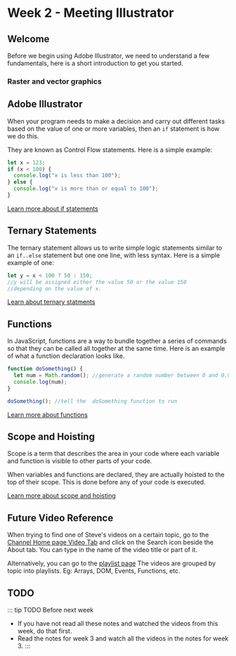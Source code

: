 # Week 2 - Meeting Illustrator

## Welcome

Before we begin using Adobe Illustrator, we need to understand a few fundamentals, here is a short introduction to get you started.

### Raster and vector graphics

<YouTube
  title="Raster and vector graphics"
  url="https://www.youtube.com/embed/p2thSkOa_Xg"
/>

## Adobe Illustrator

When your program needs to make a decision and carry out different tasks based on the value of one or more variables, then an `if` statement is how we do this.

They are known as Control Flow statements. Here is a simple example:

```js
let x = 123;
if (x < 100) {
  console.log("x is less than 100");
} else {
  console.log("x is more than or equal to 100");
}
```

[Learn more about if statements](./if.md)

## Ternary Statements

The ternary statement allows us to write simple logic statements similar to an `if..else` statement but one one line, with less syntax. Here is a simple example of one:

```js
let y = x < 100 ? 50 : 150;
//y will be assigned either the value 50 or the value 150
//depending on the value of x.
```

[Learn about ternary statments](./ternary.md)

## Functions

In JavaScript, functions are a way to bundle together a series of commands so that they can be called all together at the same time. Here is an example of what a function declaration looks like.

```js
function doSomething() {
  let num = Math.random(); //generate a random number between 0 and 0.99999999
  console.log(num);
}

doSomething(); //tell the  doSomething function to run
```

[Learn more about functions](./functions.md)

## Scope and Hoisting

Scope is a term that describes the area in your code where each variable and function is visible to other parts of your code.

When variables and functions are declared, they are actually hoisted to the top of their scope. This is done before any of your code is executed.

[Learn more about scope and hoisting](./scope.md)

## Future Video Reference

When trying to find one of Steve's videos on a certain topic, go to the [Channel Home page Video Tab](https://www.youtube.com/channel/UCTBGXCJHORQjivtgtMsmkAQ/videos) and click on the Search icon beside the About tab. You can type in the name of the video title or part of it.

Alternatively, you can go to the [playlist page](https://www.youtube.com/channel/UCTBGXCJHORQjivtgtMsmkAQ/playlists) The videos are grouped by topic into playlists. Eg: Arrays, DOM, Events, Functions, etc.

## TODO

::: tip TODO Before next week

- If you have not read all these notes and watched the videos from this week, do that first.
- Read the notes for week 3 and watch all the videos in the notes for week 3.
  :::
